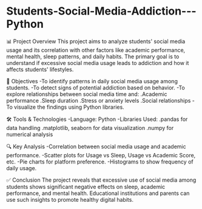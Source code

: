 # Students-Social-Media-Addiction---Python

📊 Project Overview
This project aims to analyze students' social media usage and its correlation with other factors like academic performance, mental health, sleep patterns, and daily habits. The primary goal is to understand if excessive social media usage leads to addiction and how it affects students' lifestyles.

🧠 Objectives
-To identify patterns in daily social media usage among students.
-To detect signs of potential addiction based on behavior.
-To explore relationships between social media time and:
    .Academic performance
    .Sleep duration
    .Stress or anxiety levels
    .Social relationships
-To visualize the findings using Python libraries.

🛠️ Tools & Technologies
-Language: Python
-Libraries Used:
    .pandas for data handling
    .matplotlib, seaborn for data visualization
    .numpy for numerical analysis


🔍 Key Analysis
-Correlation between social media usage and academic performance.
-Scatter plots for Usage vs Sleep, Usage vs Academic Score, etc.
-Pie charts for platform preference.
-Histograms to show frequency of daily usage.

✅ Conclusion
The project reveals that excessive use of social media among students shows significant negative effects on sleep, academic performance, and mental health. Educational institutions and parents can use such insights to promote healthy digital habits.




